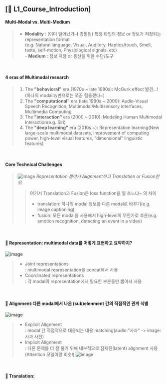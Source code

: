 ## [📔 L1_Course_Introduction]

#### Multi-Modal vs. Multi-Medium
> - **Modality**
> : (이미 일어났거나 경험된) 특정 타입의 정보 or 정보가 저장되는 representation format
> <br>(e.g. Natural language, Visual, Auditory, Haptics/touch, Smell, taste, 
> self-motion, Physiological signals, etc)
> <br> - **Medium**
> : 정보 저장 or 통신을 위한 수단/도구

<br>

#### 4 eras of Multimodal research
> 1. The **"behavioral"** era (1970s ~ late 1980s): McGurk effect 발견...!(하나의 modality만으로는 쪼꼼 힘들겠다~)
> 2. The **"computational"** era (late 1980s ~ 2000): Audio-Visual Speech Recognition, Multimodal/Multisensory interfaces, Multimedia Computing
> 3. The **"interaction"** era (2000 ~ 2010): Modeling Human Multimodal Interaction(e.g. Siri)
> 4. The **"deep learning"** era (2010s ~): Representation learning(New large-scale multimodal datasets, improvement of computing power, high-level visual features, "dimensional" linguistic features)

<br>

#### Core Technical Challenges
> ![image](https://user-images.githubusercontent.com/33504288/124376247-04ba4280-dce1-11eb-8cc4-e4ff031e4d47.png)
> _Representation 뽑아서 Alignment하고 Translation or Fusion한 뒤_ 
> > 여기서 Translation과 Fusion은 loss function을 뭘 쓰느냐~ 의 차이
> > - translation: 하나의 modal 정보를 다른 modal로 바꾸기(e.g. image captioning)
> > - fusion: 모든 modal을 사용해서 high-level의 무언가로 추론(e.g. emotion recognition, detecting an event in a video)

<br>

#### 🌟 **Representation**: multimodal data를 어떻게 표현하고 요약하지?
 ![image](https://user-images.githubusercontent.com/33504288/124375456-3c26f000-dcdd-11eb-80f4-460370c3f7cc.png)
> - Joint representations<br>
> : multimodal representation을 concat해서 사용
> - Coordinated representations<br>
> : 각 modal의 representation에서 필요한 부분들만 뽑아서 사용

<br>

#### 🌟 **Alignment**:다른 modal에서 나온 (sub)elenment 간의 직접적인 관계 식별
![image](https://user-images.githubusercontent.com/33504288/124375628-31208f80-dcde-11eb-898e-4da368a0f541.png)
> - Explicit Alignment<br>
> : modal 간 직접적으로 대응되는 내용 matching(audio:"사과" -> image:사과 사진)
> - Implicit Alignment<br>
> : 다른 문제를 더 잘 풀기 위해 내부적으로 잠재된(latent) alignment 사용(Attention 모델이랑 비슷!)
> ![image](https://user-images.githubusercontent.com/33504288/124376074-2c5cdb00-dce0-11eb-8783-e7c9c4c7fa1f.png)

<br>

#### 🌟 **Translation**: 
